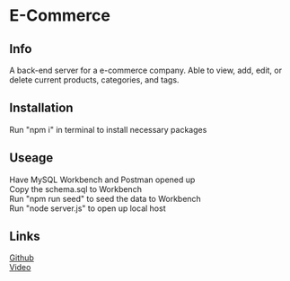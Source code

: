 # E-Commerce

## Info

A back-end server for a e-commerce company. Able to view, add, edit, or delete current products, categories, and tags.

## Installation

Run "npm i" in terminal to install necessary packages

## Useage

Have MySQL Workbench and Postman opened up  
Copy the schema.sql to Workbench  
Run "npm run seed" to seed the data to Workbench  
Run "node server.js" to open up local host  

## Links

[Github](https://github.com/eelac/E-Commerce)  
[Video](https://drive.google.com/file/d/1sSRz6n7S3GqJn-ve6pS87G4yI1DXWCdt/view)
